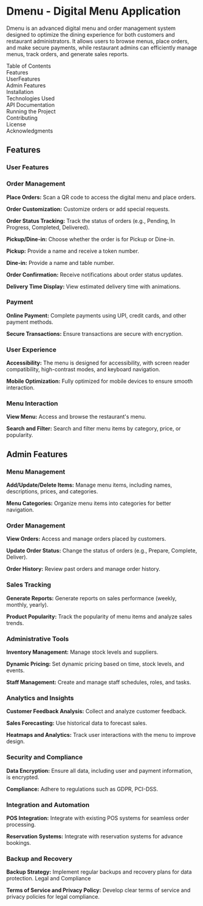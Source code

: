 
<h1>Dmenu - Digital Menu Application</h1>
<p>Dmenu is an advanced digital menu and order management system designed to optimize the dining experience for both customers and restaurant administrators. It allows users to browse menus, place orders, and make secure payments, while restaurant admins can efficiently manage menus, track orders, and generate sales reports.</p>

Table of Contents                                                                                                                                                                                      
Features                                                                                                                                                                                                
  UserFeatures                                                                                                                                                                                        
  Admin Features                                                                                                                                                                                       
Installation                                                                                                                                                                                            
Technologies Used                                                                                                                                                                                       
API Documentation                                                                                                                                                                                       
Running the Project                                                                                                                                                                                     
Contributing                                                                                                                                                                                            
License                                                                                                                                                                                                 
Acknowledgments

<h2>Features</h2>                                                                                                                                                                                              
<h3>User Features</h3>                                                                                                                                                                                           
<h3>Order Management</h3>

<p><b>Place Orders:</b> Scan a QR code to access the digital menu and place orders.</p>
<p><b>Order Customization:</b> Customize orders or add special requests.</p>
<p><b>Order Status Tracking:</b> Track the status of orders (e.g., Pending, In Progress, Completed, Delivered).</p>
<p><b>Pickup/Dine-in:</b> Choose whether the order is for Pickup or Dine-in.</p>
<p><b>Pickup:</b> Provide a name and receive a token number.</p>
<p><b>Dine-in:</b> Provide a name and table number.</p>
<p><b>Order Confirmation:</b> Receive notifications about order status updates.</p>
<p><b>Delivery Time Display:</b> View estimated delivery time with animations.</p>
<h3>Payment</h3>

<p><b>Online Payment:</b> Complete payments using UPI, credit cards, and other payment methods.
<p><b>Secure Transactions:</b> Ensure transactions are secure with encryption.</p>
<h3>User Experience</h3>

<p><b>Accessibility:</b> The menu is designed for accessibility, with screen reader compatibility, high-contrast modes, and keyboard navigation.</p>
<p><b>Mobile Optimization:</b> Fully optimized for mobile devices to ensure smooth interaction.</p>
<h3>Menu Interaction</h3>

<p><b>View Menu:</b> Access and browse the restaurant's menu.
<p><b>Search and Filter:</b> Search and filter menu items by category, price, or popularity.</p>
<h2>Admin Features</h2>
<h3>Menu Management</h3>

<p><b>Add/Update/Delete Items:</b> Manage menu items, including names, descriptions, prices, and categories.</p>
<p><b>Menu Categories:</b> Organize menu items into categories for better navigation.</p>
<h3>Order Management</h3>

<p><b>View Orders:</b> Access and manage orders placed by customers.</p>
<p><b>Update Order Status:</b> Change the status of orders (e.g., Prepare, Complete, Deliver).</p>
<p><b>Order History:</b> Review past orders and manage order history.</p>
<h3>Sales Tracking</h3>

<p><b>Generate Reports:</b> Generate reports on sales performance (weekly, monthly, yearly).</p>
<p><b>Product Popularity:</b> Track the popularity of menu items and analyze sales trends.</p>
<h3>Administrative Tools</h3>

<p><b>Inventory Management:</b> Manage stock levels and suppliers.</p>
<p><b>Dynamic Pricing:</b> Set dynamic pricing based on time, stock levels, and events.</p>
<p><b>Staff Management:</b> Create and manage staff schedules, roles, and tasks.</p>
<h3>Analytics and Insights</h3>

<p><b>Customer Feedback Analysis:</b> Collect and analyze customer feedback.</p>
<p><b>Sales Forecasting:</b> Use historical data to forecast sales.</p>
<p><b>Heatmaps and Analytics:</b> Track user interactions with the menu to improve design.</p>
<h3>Security and Compliance</h3>

<p><b>Data Encryption:</b> Ensure all data, including user and payment information, is encrypted.</p>
<p><b>Compliance:</b> Adhere to regulations such as GDPR, PCI-DSS.</p>
<h3>Integration and Automation</h3>

<p><b>POS Integration:</b> Integrate with existing POS systems for seamless order processing.</p>
<p><b>Reservation Systems:</b> Integrate with reservation systems for advance bookings.</p>
<h3>Backup and Recovery</h3>

<p><b>Backup Strategy:</b> Implement regular backups and recovery plans for data protection.
Legal and Compliance</p>

<p><b>Terms of Service and Privacy Policy:</b> Develop clear terms of service and privacy policies for legal compliance.</p>
